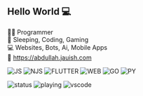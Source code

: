 ## Hello World 💻

🙆‍♂️ Programmer<br>
🛌 Sleeping, Coding, Gaming<br>
💻 Websites, Bots, Ai, Mobile Apps<br> 
🙏 https://abdullah.jauish.com

<!--
# Learned 📈
In 6 years of Programming and Developing Stuff<br>
I've Learned a lot of things about Web, Discord Bots, Mobile Developments<br>
Servers, Databases, Deep Basics, and a Lot More.

# Web:  
  - HTML
  - CSS
  - Javascript
  - Node.js<br>
   # Node.js Library's:<br>
   - Discord.js<br>
   - Electron.js<br>
   - Angular.js<br>
   - Express.js<br>
   - React.js
   - React-native.js

# Mobile:
  - Flutter
  - React-native

# Databases:
  - MongoDB
  - mySQL
  - JSON
  - YAML

# Programming Languages:
  - Dart
  - Python
  - C#
  - Typescript
-->


<img alt="JS" src="https://img.shields.io/badge/Javascript-JS-yellow"/> <img alt="NJS" src="https://img.shields.io/badge/Node.js-Njs-brightgreen"/> <img alt="FLUTTER" src="https://img.shields.io/badge/Dart-Flutter-blue"/> <img alt="WEB" src="https://img.shields.io/badge/HTML-Web-important"/> <img alt="GO" src="https://img.shields.io/badge/GO-Golang-9cf"/> <img alt="PY" src="https://img.shields.io/badge/Python-Ai-blue"/>

![status](https://dev.discordprofiles.me/badge/status/805459936087244810?simple=true)
![playing](https://dev.discordprofiles.me/badge/playing/805459936087244810)
![vscode](https://dev.discordprofiles.me/badge/vscode/805459936087244810)

